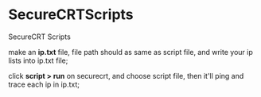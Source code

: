 # SecureCRTScripts
SecureCRT Scripts

make an **ip.txt** file, file path should as same as script file, and write your ip lists into ip.txt file;

click **script > run** on securecrt, and choose script file, then it'll ping and trace each ip in ip.txt;
